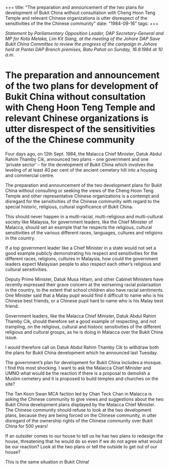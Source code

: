+++ 
title: "The preparation and announcement of the two plans for development of Bukit China without consultation with Cheng Hoon Teng Temple and relevant Chinese organizations is utter disrespect of the sensitivities of the the Chinese community"
date: "1984-09-16"
tags:
+++

_Statement by Parliamentary Opposition Leader, DAP Secretary-General and MP for Kota Melaka, Lim Kit Siang, at the meeting of the Johore DAP Save Bukit China Committee to review the progress of the campaign in Johore held at Pantei DAP Branch premises, Batu Pahat on Sunday, 16.9.1984 at 10 a.m._

# The preparation and announcement of the two plans for development of Bukit China without consultation with Cheng Hoon Teng Temple and relevant Chinese organizations is utter disrespect of the sensitivities of the the Chinese community

Four days ago, on 12th Sept. 1984, the Malacca Chief Minister, Datuk Abdul Rahim Thamby Cik, announced two plans – one government and one ‘private sector’ – for the development of Bukit China which involves the leveling of at least 40 per cent of the ancient cemetery hill into a housing and commercial centre.</u>

The preparation and announcement of the two development plans for Bukit China without consulting or seeking the views of the Cheng Hoon Teng Temple and other representative Chinese organizations is a contempt and disregard for the sensitivities of the Chinese community with regard to the special historic, religious, cultural significance of Bukit China.

This should never happen in a multi-racial, multi-religious and multi-cultural society like Malaysia, for government leaders, like the Chief Minister of Malacca, should set an example that he respects the religious, cultural sensitivities of the various different races, languages, cultures and religions in the country.

If a top government leader like a Chief Minister in a state would not set a good example publicly demonstrating his respect and sensitivities for the different races, religions, cultures in Malaysia, how could the government leaders expect Malaysian people to also respect each other’s religious and cultural sensitivities.

Deputy Prime Minister, Datuk Musa Hitam, and other Cabinet Ministers have recently expressed their grave concern at the worsening racial polarisation in the country, to the extent that school children also have racial sentiments. One Minister said that a Malay pupil would find it difficult to name who is his Chinese best friends, or a Chinese pupil hard to name who is his Malay best friend.

Government leaders, like the Malacca Chief Minister, Datuk Abdul Rahim Thamby Cik, should therefore set a good example of respecting, and not trampling, on the religious, cultural and historic sensitivities of the different religious and cultural groups, as he is doing in Malacca over the Bukit China issue.

I would therefore call on Datuk Abdul Rahim Thamby Cik to withdraw both the plans for Bukit China development which he announced last Tuesday.

The government’s plan for development for Bukit China includes a mosque. I find this most shocking. I want to ask the Malacca Chief Minister and UMNO what would be the reaction if there is a proposal to demolish a Muslim cemetery and it is proposed to build temples and churches on the site?

The Tan Koon Swan MCA faction led by Chan Teck Chan in Malacca is asking the Chinese community to give views and suggestions about the two Bukit China development plans displayed by the Malacca Chief Minister. The Chinese community should refuse to look at the two development plans, because they are being forced on the Chinese community, in utter disregard of the ownership rights of the Chinese community over Bukit China for 500 years!

If an outsider comes to our house to tell us he has two plans to redesign the house, threatening that he would do so even if we do not agree what would be our reaction? Look at the two plans or tell the outside to get out of our house?

This is the same situation in Bukit China!
 
